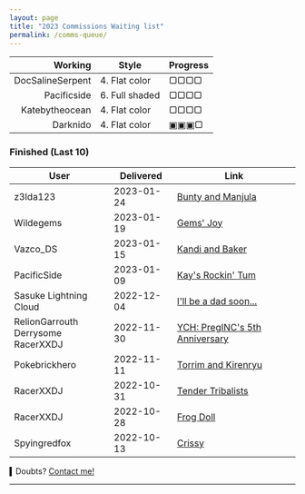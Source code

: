 ```yaml
---
layout: page
title: "2023 Commissions Waiting list"
permalink: /comms-queue/
---
```


<!--
▢▢▢▢
▣▢▢▢
▣▣▢▢
▣▣▣▢
▣▣▣▣
-->

| **Working** | **Style** | **Progress** |
| ---:| --- |:--- |
| DocSalineSerpent | 4. Flat color | ▢▢▢▢ |
| Pacificside | 6. Full shaded | ▢▢▢▢ |
| Katebytheocean | 4. Flat color | ▢▢▢▢ |
| Darknido | 4. Flat color | ▣▣▣▢ |

<!--
1. Sketch
2. Colored sketch
3. Lineart
4. Flat color
5. Flat shaded
6. Full shaded
-->


### Finished (Last 10)

| **User** | **Delivered** | **Link** |
| --- | --- | --- |
| z3lda123 | 2023-01-24 | [Bunty and Manjula](https://www.deviantart.com/tei-juan/art/CM-Bunty-and-Manjula-948206754) |
| Wildegems | 2023-01-19 | [Gems' Joy](https://www.furaffinity.net/view/50681644/) |
| Vazco_DS | 2023-01-15 | [Kandi and Baker](https://www.furaffinity.net/view/50628977) |
| PacificSide | 2023-01-09 | [Kay's Rockin' Tum](https://www.furaffinity.net/view/50758615) |
| Sasuke Lightning Cloud | 2022-12-04 | [I'll be a dad soon...](https://www.furaffinity.net/view/50085652/) |
| RelionGarrouth<br>Derrysome<br>RacerXXDJ | 2022-11-30 | [YCH: PregINC's 5th Anniversary](https://www.furaffinity.net/view/50040313/) |
| Pokebrickhero | 2022-11-11 | [Torrim and Kirenryu](https://www.furaffinity.net/view/49772282/) |
| RacerXXDJ | 2022-10-31 | [Tender Tribalists](https://www.furaffinity.net/view/49655636) |
| RacerXXDJ | 2022-10-28 | [Frog Doll](https://www.furaffinity.net/view/49583939/) |
| Spyingredfox | 2022-10-13 | [Crissy](https://www.furaffinity.net/view/49388761/) |


▍Doubts? [Contact me!](/contact.md)

* * *


<!--
●●●○

■□ ▢▣○●○●◉▉▓▒░

○○○○ 0%
●○○○ 25%
●●○○ 50%
●●●○ 75%
●●● 100%

Written in **M↓**

-->